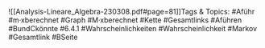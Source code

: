 
![[Analysis-Lineare_Algebra-230308.pdf#page=81]]Tags & Topics:
   #Aführ
   #m·xberechnet
   #Graph
   #M·xberechnet
   #Kette
   #Gesamtlinks
   #Aführen
   #BundCkönnte
   #6.4.1
   #Wahrscheinlichkeiten
   #Wahrscheinlichkeit
   #Markov
   #Gesamtlink
   #BSeite
